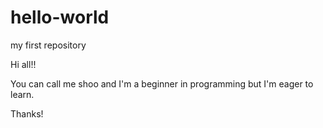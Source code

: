 # hello-world
my first repository

Hi all!!

You can call me shoo and I'm a beginner in programming but I'm eager to learn.

Thanks!

